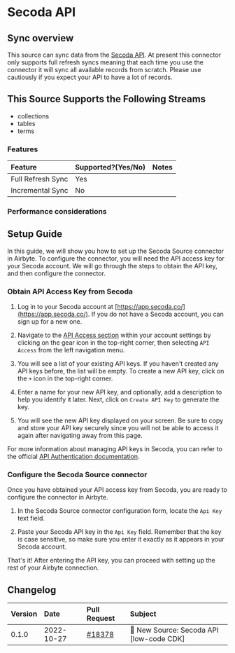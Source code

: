 # Secoda API

## Sync overview

This source can sync data from the [Secoda API](https://docs.secoda.co/secoda-api). At present this connector only supports full refresh syncs meaning that each time you use the connector it will sync all available records from scratch. Please use cautiously if you expect your API to have a lot of records.

## This Source Supports the Following Streams

* collections
* tables
* terms

### Features

| Feature | Supported?\(Yes/No\) | Notes |
| :--- | :--- | :--- |
| Full Refresh Sync | Yes |  |
| Incremental Sync | No |  |

### Performance considerations

## Setup Guide

In this guide, we will show you how to set up the Secoda Source connector in Airbyte. To configure the connector, you will need the API access key for your Secoda account. We will go through the steps to obtain the API key, and then configure the connector.

### Obtain API Access Key from Secoda

1. Log in to your Secoda account at [https://app.secoda.co/](https://app.secoda.co/). If you do not have a Secoda account, you can sign up for a new one.

2. Navigate to the [API Access section](https://app.secoda.co/settings/api) within your account settings by clicking on the gear icon in the top-right corner, then selecting `API Access` from the left navigation menu.

3. You will see a list of your existing API keys. If you haven't created any API keys before, the list will be empty. To create a new API key, click on the `+` icon in the top-right corner.

4. Enter a name for your new API key, and optionally, add a description to help you identify it later. Next, click on `Create API Key` to generate the key.

5. You will see the new API key displayed on your screen. Be sure to copy and store your API key securely since you will not be able to access it again after navigating away from this page.

For more information about managing API keys in Secoda, you can refer to the official [API Authentication documentation](https://docs.secoda.co/secoda-api/authentication).

### Configure the Secoda Source connector

Once you have obtained your API access key from Secoda, you are ready to configure the connector in Airbyte.

1. In the Secoda Source connector configuration form, locate the `Api Key` text field.

2. Paste your Secoda API key in the `Api Key` field. Remember that the key is case sensitive, so make sure you enter it exactly as it appears in your Secoda account.

That's it! After entering the API key, you can proceed with setting up the rest of your Airbyte connection.

## Changelog

| Version | Date       | Pull Request                                              | Subject                                    |
| :------ | :--------- | :-------------------------------------------------------- | :----------------------------------------- |
| 0.1.0   | 2022-10-27 | [#18378](https://github.com/airbytehq/airbyte/pull/18378) | 🎉 New Source: Secoda API [low-code CDK] |